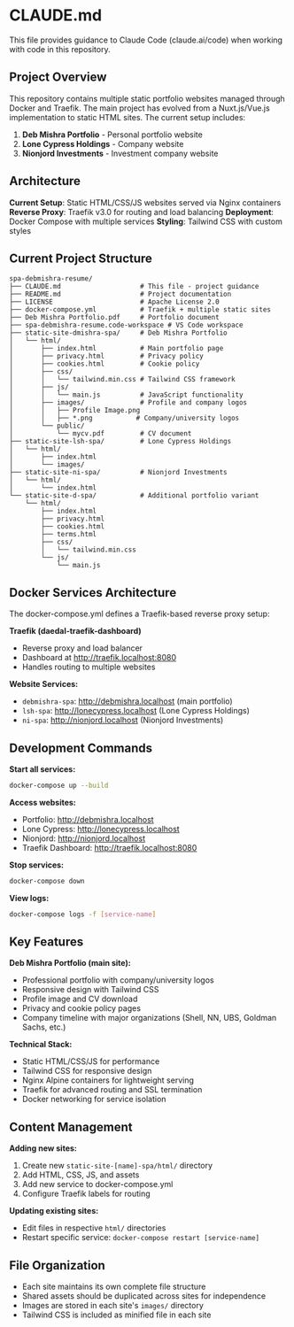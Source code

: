 # CLAUDE.md

This file provides guidance to Claude Code (claude.ai/code) when working with code in this repository.

## Project Overview

This repository contains multiple static portfolio websites managed through Docker and Traefik. The main project has evolved from a Nuxt.js/Vue.js implementation to static HTML sites. The current setup includes:

1. **Deb Mishra Portfolio** - Personal portfolio website
2. **Lone Cypress Holdings** - Company website  
3. **Nionjord Investments** - Investment company website

## Architecture

**Current Setup**: Static HTML/CSS/JS websites served via Nginx containers
**Reverse Proxy**: Traefik v3.0 for routing and load balancing
**Deployment**: Docker Compose with multiple services
**Styling**: Tailwind CSS with custom styles

## Current Project Structure

```
spa-debmishra-resume/
├── CLAUDE.md                    # This file - project guidance
├── README.md                    # Project documentation
├── LICENSE                      # Apache License 2.0
├── docker-compose.yml           # Traefik + multiple static sites
├── Deb Mishra Portfolio.pdf     # Portfolio document
├── spa-debmishra-resume.code-workspace # VS Code workspace
├── static-site-dmishra-spa/     # Deb Mishra Portfolio
│   └── html/
│       ├── index.html           # Main portfolio page
│       ├── privacy.html         # Privacy policy
│       ├── cookies.html         # Cookie policy
│       ├── css/
│       │   └── tailwind.min.css # Tailwind CSS framework
│       ├── js/
│       │   └── main.js          # JavaScript functionality
│       ├── images/              # Profile and company logos
│       │   ├── Profile Image.png
│       │   ├── *.png           # Company/university logos
│       └── public/
│           └── mycv.pdf         # CV document
├── static-site-lsh-spa/         # Lone Cypress Holdings
│   └── html/
│       ├── index.html
│       └── images/
├── static-site-ni-spa/          # Nionjord Investments
│   └── html/
│       └── index.html
└── static-site-d-spa/           # Additional portfolio variant
    └── html/
        ├── index.html
        ├── privacy.html
        ├── cookies.html
        ├── terms.html
        ├── css/
        │   └── tailwind.min.css
        └── js/
            └── main.js
```

## Docker Services Architecture

The docker-compose.yml defines a Traefik-based reverse proxy setup:

**Traefik (daedal-traefik-dashboard)**
- Reverse proxy and load balancer
- Dashboard at http://traefik.localhost:8080
- Handles routing to multiple websites

**Website Services:**
- `debmishra-spa`: http://debmishra.localhost (main portfolio)
- `lsh-spa`: http://lonecypress.localhost (Lone Cypress Holdings)
- `ni-spa`: http://nionjord.localhost (Nionjord Investments)

## Development Commands

**Start all services:**
```bash
docker-compose up --build
```

**Access websites:**
- Portfolio: http://debmishra.localhost
- Lone Cypress: http://lonecypress.localhost  
- Nionjord: http://nionjord.localhost
- Traefik Dashboard: http://traefik.localhost:8080

**Stop services:**
```bash
docker-compose down
```

**View logs:**
```bash
docker-compose logs -f [service-name]
```

## Key Features

**Deb Mishra Portfolio (main site):**
- Professional portfolio with company/university logos
- Responsive design with Tailwind CSS
- Profile image and CV download
- Privacy and cookie policy pages
- Company timeline with major organizations (Shell, NN, UBS, Goldman Sachs, etc.)

**Technical Stack:**
- Static HTML/CSS/JS for performance
- Tailwind CSS for responsive design
- Nginx Alpine containers for lightweight serving
- Traefik for advanced routing and SSL termination
- Docker networking for service isolation

## Content Management

**Adding new sites:**
1. Create new `static-site-[name]-spa/html/` directory
2. Add HTML, CSS, JS, and assets
3. Add new service to docker-compose.yml
4. Configure Traefik labels for routing

**Updating existing sites:**
- Edit files in respective `html/` directories
- Restart specific service: `docker-compose restart [service-name]`

## File Organization

- Each site maintains its own complete file structure
- Shared assets should be duplicated across sites for independence
- Images are stored in each site's `images/` directory
- Tailwind CSS is included as minified file in each site